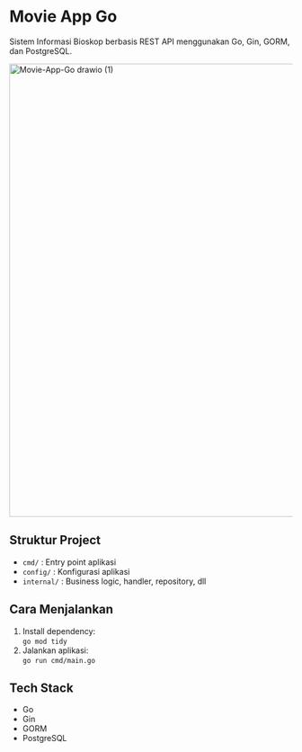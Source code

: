 # Movie App Go

Sistem Informasi Bioskop berbasis REST API menggunakan Go, Gin, GORM, dan PostgreSQL.

<img width="1260" height="806" alt="Movie-App-Go drawio (1)" src="https://github.com/user-attachments/assets/21adba4e-2da2-45ce-826f-aa871f6b46ac" />


## Struktur Project

- `cmd/` : Entry point aplikasi
- `config/` : Konfigurasi aplikasi
- `internal/` : Business logic, handler, repository, dll

## Cara Menjalankan

1. Install dependency:  
   `go mod tidy`
2. Jalankan aplikasi:  
   `go run cmd/main.go`

## Tech Stack

- Go
- Gin
- GORM
- PostgreSQL
